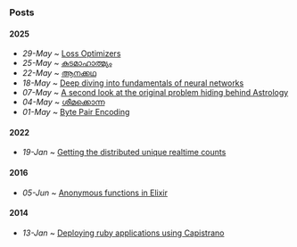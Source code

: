 ### Posts

#### 2025

-   _29-May_ ~ [Loss Optimizers](#nn-optimizers.md)
-   _25-May_ ~ [കുടമാഹാത്മ്യം](#kuda.md)
-   _22-May_ ~ [ആനക്കഥ](#aanakkadha.md)
-   _18-May_ ~ [Deep diving into fundamentals of neural networks](#nn-fundamentals-deepdive.md)
-   _07-May_ ~ [A second look at the original problem hiding behind Astrology](#astrology.md)
-   _04-May_ ~ [ശീമക്കൊന്ന](#sheemakonna.md)
-   _01-May_ ~ [Byte Pair Encoding](#byte-pair-encoding.md)

#### 2022

-   _19-Jan_ ~ [Getting the distributed unique realtime counts](#unique-counts-using-hyperloglog.md)

#### 2016

-   _05-Jun_ ~ [Anonymous functions in Elixir](#anonymous-functions-in-elixir.md)

#### 2014

-   _13-Jan_ ~ [Deploying ruby applications using Capistrano](#capistrano.md)
